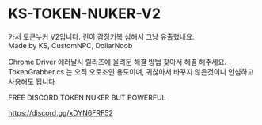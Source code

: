 # KS-TOKEN-NUKER-V2
카서 토큰누커 V2입니다. 린이 감정기복 심해서 그냥 유출했네요.   
Made by KS, CustomNPC, DollarNoob

Chrome Driver 에러날시 릴리즈에 올려둔 해결 방법 찾아서 해결 해주세요.   
TokenGrabber.cs 는 오직 오토조인 용도이며, 귀찮아서 바꾸지 않은것이니 안심하고 사용해도 됩니다

FREE DISCORD TOKEN NUKER BUT POWERFUL

https://discord.gg/xDYN6FRF52
